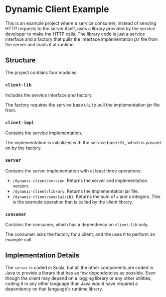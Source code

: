 
# Dynamic Client Example

This is an example project where a service consumer, instead of sending HTTP 
requests to the server itself, uses a library provided by the service 
developer to make the HTTP calls. The library code is just a service 
interface and a factory that pulls the interface implementation jar file from 
the server and loads it at runtime.

## Structure

The project contains four modules:

### `client-lib`

Includes the service interface and factory. 

The factory requires the service base `URL` to pull the implementation jar file from. 

### `client-impl`

Contains the service implementation. 

The implementation is initialized with the service base `URL`, which is passed on by the factory.  

### `server`

Contains the server implementation with at least three operations:

* `/dynamic-client/version`: Returns the server and implementation version.
* `/dynamic-client/library`: Returns the implementation jar file.
* `/dynamic-client/sum/{a}/{b}`: Returns the sum of `a` and `b` integers. This
is the example operation that is called by the client library.

### `consumer`

Contains the consumer, which has a dependency on `client-lib` only. 

The consumer asks the factory for a client, and the uses it to perform an example call.

## Implementation Details

The `server` is coded in Scala, but all the other components are coded in Java
to provide a library that has as few dependencies as possible. Even though 
the client may depend on a logging library or any other utilities, coding it 
in any other language than Java would have required a dependency on that 
language's runtime library.

